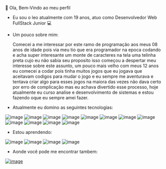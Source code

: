 👋 Ola, Bem-Vindo ao meu perfil 

  - Eu sou o leo atualmente com 19 anos, atuo como Desenvolvedor Web FullStack Junior 💻
  
  - Um pouco sobre mim:

      Comecei a me interessar por este ramo de programação aos meus 08 anos de idade pois via meu tio que era programador na epoca codando e acha super interesante um monte de caracteres na tela uma telinha preta cujo eu não sabia seu proposito isso começou a despertar meu interesse sobre este assunto, um pouco mais velho com meus 12 anos eu comecei a codar pois tinha muitos jogos que eu jogava que aceitavam codigos para mudar o jogo e eu sempre me aventurava e tentava criar algo para esses jogos na maiora das vezes não dava certo por erro de complicação mas eu achava divertido esse processo, hoje atualmente eu curso analise e desenvolvimento de sistemas e estou fazendo oque eu sempre amei fazer. 

  - Atualmente eu domino as seguintes tecnologias:

![image](https://img.shields.io/badge/HTML5-E34F26?style=for-the-badge&logo=html5&logoColor=white)
![image](https://img.shields.io/badge/CSS3-1572B6?style=for-the-badge&logo=css3&logoColor=white)
![image](https://img.shields.io/badge/Node.js-43853D?style=for-the-badge&logo=node.js&logoColor=white)
![image](https://img.shields.io/badge/JavaScript-323330?style=for-the-badge&logo=javascript&logoColor=F7DF1E)
![image](https://img.shields.io/badge/TypeScript-007ACC?style=for-the-badge&logo=typescript&logoColor=white)
![image](https://img.shields.io/badge/Ruby-CC342D?style=for-the-badge&logo=ruby&logoColor=white)
![image](https://img.shields.io/badge/React-20232A?style=for-the-badge&logo=react&logoColor=61DAFB)
![image](https://img.shields.io/badge/Ruby_on_Rails-CC0000?style=for-the-badge&logo=ruby-on-rails&logoColor=white)
![image](https://img.shields.io/badge/MySQL-00000F?style=for-the-badge&logo=mysql&logoColor=white)
![image](https://img.shields.io/badge/PostgreSQL-316192?style=for-the-badge&logo=postgresql&logoColor=white)
![image](https://img.shields.io/badge/MongoDB-4EA94B?style=for-the-badge&logo=mongodb&logoColor=white)
![image](https://img.shields.io/badge/SQLite-07405E?style=for-the-badge&logo=sqlite&logoColor=white)


  - Estou aprendendo:
  
![image](https://img.shields.io/badge/Vue.js-35495E?style=for-the-badge&logo=vue.js&logoColor=4FC08D)
![image](https://img.shields.io/badge/Angular-DD0031?style=for-the-badge&logo=angular&logoColor=white)
![image](https://img.shields.io/badge/Bootstrap-563D7C?style=for-the-badge&logo=bootstrap&logoColor=white)
![image](https://img.shields.io/badge/Express.js-404D59?style=for-the-badge)

<!--
**leoxx01/leoxx01** is a ✨ _special_ ✨ repository because its `README.md` (this file) appears on your GitHub profile.

Here are some ideas to get you started:

- 🔭 I’m currently working on ...
- 🌱 I’m currently learning ...
- 👯 I’m looking to collaborate on ...
- 🤔 I’m looking for help with ...
- 💬 Ask me about ...
- 📫 How to reach me: ...
- 😄 Pronouns: ...
- ⚡ Fun fact: ...
-->
- Aonde você pode me encontrar tambem:

[![image](https://img.shields.io/badge/LinkedIn-0077B5?style=for-the-badge&logo=linkedin&logoColor=white&link=https://www.linkedin.com/in/leonardo-carminhoto-857498177/)](https://www.linkedin.com/in/leonardo-carminhoto-857498177/) 
